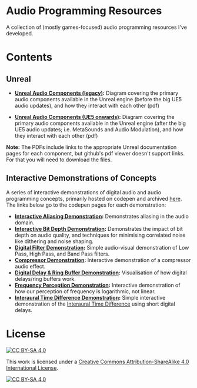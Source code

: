 # Audio Programming Resources

A collection of (mostly games-focused) audio programming resources I've developed.

# Contents

## Unreal
- **[Unreal Audio Components (legacy)](/Unreal/exported/UE5%20Audio%20Schematic%20-%20Legacy.pdf):** Diagram covering the primary audio components available in the Unreal engine (before the big UE5 audio updates), and how they interact with each other (pdf)

- **[Unreal Audio Components (UE5 onwards)](/Unreal/exported/UE5%20Audio%20Schematic%20-%20New.pdf):** Diagram covering the primary audio components available in the Unreal engine (after the big UE5 audio updates; i.e. MetaSounds and Audio Modulation), and how they interact with each other (pdf)

**Note:** The PDFs include links to the appropriate Unreal documentation pages for each component, but github's pdf viewer doesn't support links. For that you will need to download the files.

## Interactive Demonstrations of Concepts
A series of interactive demonstrations of digital audio and audio programming concepts, primarily hosted on codepen and archived [here](/Interactive%20Demos). The links below go to the codepen pages for each demonstration:

- **[Interactive Aliasing Demonstration](https://codepen.io/NiallMoody/full/wvamwXM):** Demonstrates aliasing in the audio domain.
- **[Interactive Bit Depth Demonstration](https://codepen.io/NiallMoody/full/bGENBOz):** Demonstrates the impact of bit depth on audio quality, and techniques for minimising correlated noise like dithering and noise shaping.
- **[Digital Filter Demonstration](https://codepen.io/NiallMoody/full/abZmVwq):** Simple audio-visual demonstration of Low Pass, High Pass, and Band Pass filters.
- **[Compressor Demonstration](https://codepen.io/NiallMoody/full/rNLMoXg):** Interactive demonstration of a compressor audio effect.
- **[Digital Delay & Ring Buffer Demonstration](https://codepen.io/NiallMoody/full/JjJwwLX):** Visualisation of how digital delays/ring buffers work.
- **[Frequency Perception Demonstration](https://codepen.io/NiallMoody/full/mdxjKmw):** Interactive demonstration of how our perception of frequency is logarithmic, not linear.
- **[Interaural Time Difference Demonstration](https://codepen.io/NiallMoody/full/abKbEdR):** Simple interactive demonstration of the [Interaural Time Difference](https://en.wikipedia.org/wiki/Interaural_time_difference) using short digital delays.

# License
[![CC BY-SA 4.0][cc-by-sa-shield]][cc-by-sa]

This work is licensed under a
[Creative Commons Attribution-ShareAlike 4.0 International License][cc-by-sa].

[![CC BY-SA 4.0][cc-by-sa-image]][cc-by-sa]

[cc-by-sa]: http://creativecommons.org/licenses/by-sa/4.0/
[cc-by-sa-image]: https://licensebuttons.net/l/by-sa/4.0/88x31.png
[cc-by-sa-shield]: https://img.shields.io/badge/License-CC%20BY--SA%204.0-lightgrey.svg
